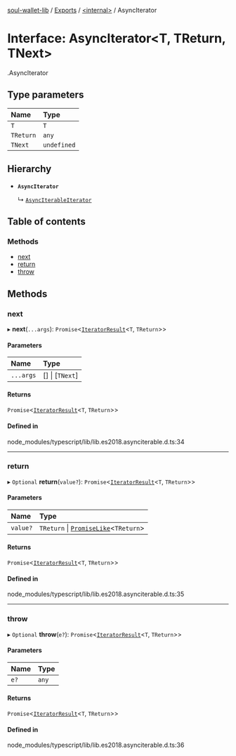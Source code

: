 [soul-wallet-lib](../README.md) / [Exports](../modules.md) / [<internal\>](../modules/internal_.md) / AsyncIterator

# Interface: AsyncIterator<T, TReturn, TNext\>

[<internal>](../modules/internal_.md).AsyncIterator

## Type parameters

| Name | Type |
| :------ | :------ |
| `T` | `T` |
| `TReturn` | `any` |
| `TNext` | `undefined` |

## Hierarchy

- **`AsyncIterator`**

  ↳ [`AsyncIterableIterator`](internal_.AsyncIterableIterator.md)

## Table of contents

### Methods

- [next](internal_.AsyncIterator.md#next)
- [return](internal_.AsyncIterator.md#return)
- [throw](internal_.AsyncIterator.md#throw)

## Methods

### next

▸ **next**(`...args`): `Promise`<[`IteratorResult`](../modules/internal_.md#iteratorresult)<`T`, `TReturn`\>\>

#### Parameters

| Name | Type |
| :------ | :------ |
| `...args` | [] \| [`TNext`] |

#### Returns

`Promise`<[`IteratorResult`](../modules/internal_.md#iteratorresult)<`T`, `TReturn`\>\>

#### Defined in

node_modules/typescript/lib/lib.es2018.asynciterable.d.ts:34

___

### return

▸ `Optional` **return**(`value?`): `Promise`<[`IteratorResult`](../modules/internal_.md#iteratorresult)<`T`, `TReturn`\>\>

#### Parameters

| Name | Type |
| :------ | :------ |
| `value?` | `TReturn` \| [`PromiseLike`](internal_.PromiseLike.md)<`TReturn`\> |

#### Returns

`Promise`<[`IteratorResult`](../modules/internal_.md#iteratorresult)<`T`, `TReturn`\>\>

#### Defined in

node_modules/typescript/lib/lib.es2018.asynciterable.d.ts:35

___

### throw

▸ `Optional` **throw**(`e?`): `Promise`<[`IteratorResult`](../modules/internal_.md#iteratorresult)<`T`, `TReturn`\>\>

#### Parameters

| Name | Type |
| :------ | :------ |
| `e?` | `any` |

#### Returns

`Promise`<[`IteratorResult`](../modules/internal_.md#iteratorresult)<`T`, `TReturn`\>\>

#### Defined in

node_modules/typescript/lib/lib.es2018.asynciterable.d.ts:36
